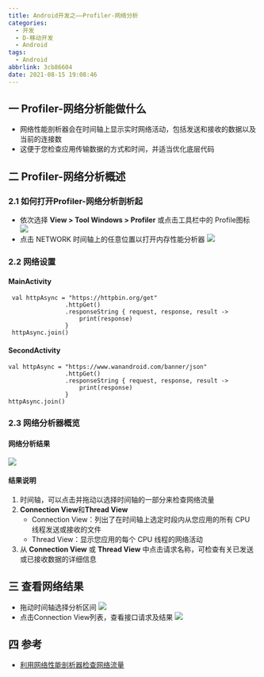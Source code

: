 ```yaml
---
title: Android开发之——Profiler-网络分析
categories:
  - 开发
  - D-移动开发
  - Android
tags:
  - Android
abbrlink: 3cb86604
date: 2021-08-15 19:08:46
---
```

## 一 Profiler-网络分析能做什么

* 网络性能剖析器会在时间轴上显示实时网络活动，包括发送和接收的数据以及当前的连接数
* 这便于您检查应用传输数据的方式和时间，并适当优化底层代码

<!--more-->

## 二  Profiler-网络分析概述

### 2.1 如何打开Profiler-网络分析剖析起

* 依次选择 **View > Tool Windows > Profiler** 或点击工具栏中的 Profile图标
  ![][1]
* 点击 NETWORK 时间轴上的任意位置以打开内存性能分析器
  ![][2]

### 2.2 网络设置

#### MainActivity

```
 val httpAsync = "https://httpbin.org/get"
                .httpGet()
                .responseString { request, response, result ->
                    print(response)
                }
 httpAsync.join()
```

#### SecondActivity

```
val httpAsync = "https://www.wanandroid.com/banner/json"
                .httpGet()
                .responseString { request, response, result ->
                    print(response)
                }
httpAsync.join()
```

### 2.3 网络分析器概览

#### 网络分析结果

![][3]

#### 结果说明

1. 时间轴，可以点击并拖动以选择时间轴的一部分来检查网络流量
2. **Connection View**和**Thread View**
   - Connection View：列出了在时间轴上选定时段内从您应用的所有 CPU 线程发送或接收的文件
   - Thread View：显示您应用的每个 CPU 线程的网络活动
3. 从 **Connection View** 或 **Thread View** 中点击请求名称，可检查有关已发送或已接收数据的详细信息

## 三 查看网络结果

* 拖动时间轴选择分析区间
  ![][4]
* 点击Connection View列表，查看接口请求及结果
  ![][5]

## 四 参考

* [利用网络性能剖析器检查网络流量](https://developer.android.google.cn/studio/profile/network-profiler?hl=zh_cn)


[1]:https://cdn.jsdelivr.net/gh/PGzxc/CDN/blog-android/android-profiler-network-all-session.png
[2]:https://cdn.jsdelivr.net/gh/PGzxc/CDN/blog-android/android-profiler-network-clickin.png
[3]:https://cdn.jsdelivr.net/gh/PGzxc/CDN/blog-android/android-profiler-network-view.png
[4]:https://cdn.jsdelivr.net/gh/PGzxc/CDN/blog-android/android-profiler-network-period.gif
[5]:https://cdn.jsdelivr.net/gh/PGzxc/CDN/blog-android/android-profiler-network-response.png